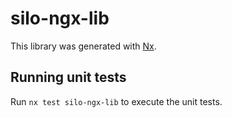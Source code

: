 # silo-ngx-lib

This library was generated with [Nx](https://nx.dev).

## Running unit tests

Run `nx test silo-ngx-lib` to execute the unit tests.
